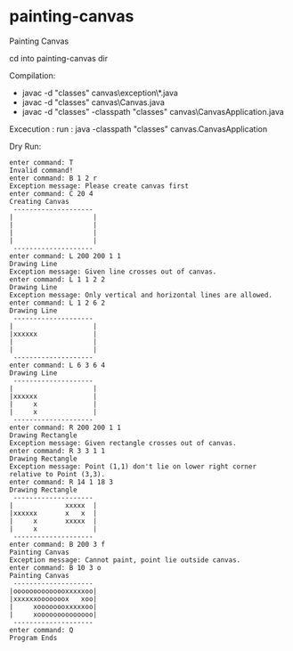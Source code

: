 # painting-canvas
Painting Canvas

cd into painting-canvas dir

Compilation:
- javac -d "classes" canvas\exception\\*.java
- javac -d "classes" canvas\Canvas.java
- javac -d "classes" -classpath "classes" canvas\CanvasApplication.java

Excecution : 
run : java -classpath "classes" canvas.CanvasApplication

Dry Run:
```
enter command: T
Invalid command!
enter command: B 1 2 r
Exception message: Please create canvas first
enter command: C 20 4
Creating Canvas
 --------------------
|                    |
|                    |
|                    |
|                    |
 --------------------
enter command: L 200 200 1 1
Drawing Line
Exception message: Given line crosses out of canvas.
enter command: L 1 1 2 2
Drawing Line
Exception message: Only vertical and horizontal lines are allowed.
enter command: L 1 2 6 2
Drawing Line
 --------------------
|                    |
|xxxxxx              |
|                    |
|                    |
 --------------------
enter command: L 6 3 6 4
Drawing Line
 --------------------
|                    |
|xxxxxx              |
|     x              |
|     x              |
 --------------------
enter command: R 200 200 1 1
Drawing Rectangle
Exception message: Given rectangle crosses out of canvas.
enter command: R 3 3 1 1
Drawing Rectangle
Exception message: Point (1,1) don't lie on lower right corner relative to Point (3,3).
enter command: R 14 1 18 3
Drawing Rectangle
 --------------------
|             xxxxx  |
|xxxxxx       x   x  |
|     x       xxxxx  |
|     x              |
 --------------------
enter command: B 200 3 f
Painting Canvas
Exception message: Cannot paint, point lie outside canvas.
enter command: B 10 3 o
Painting Canvas
 --------------------
|oooooooooooooxxxxxoo|
|xxxxxxooooooox   xoo|
|     xoooooooxxxxxoo|
|     xoooooooooooooo|
 --------------------
enter command: Q
Program Ends
```
